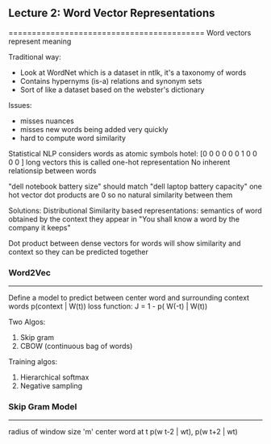 ## Lecture 2: Word Vector Representations
==========================================
Word vectors represent meaning

Traditional way:
* Look at WordNet which is a dataset in ntlk, it's a taxonomy of words
* Contains hypernyms (is-a) relations and synonym sets
* Sort of like a dataset based on the webster's dictionary

Issues:
* misses nuances
* misses new words being added very quickly
* hard to compute word similarity

Statistical NLP considers words as atomic symbols
hotel: [0 0 0 0 0 0 1 0 0 0 0 ]
long vectors
this is called one-hot representation
No inherent relationsip between words

"dell notebook battery size" should match "dell laptop battery capacity"
one hot vector dot products are 0 so no natural similarity between them

Solutions:
Distributional Similarity based representations: semantics of word obtained by the context they appear in
"You shall know a word by the company it keeps"

Dot product between dense vectors for words will show similarity and context so they can be predicted together

### Word2Vec
-------------
Define a model to predict between center word and surrounding context words
p(context | W(t))
loss function: J = 1 - p( W(-t) | W(t))

Two Algos:
1. Skip gram
2. CBOW (continuous bag of words)

Training algos:
1. Hierarchical softmax
2. Negative sampling

### Skip Gram Model
--------------------
radius of window size 'm'
center word at t
p(w t-2 | wt), p(w t+2 | wt)
